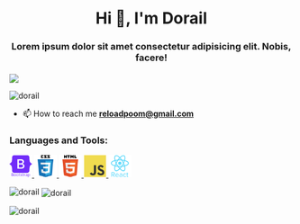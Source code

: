 <h1 align="center">Hi 👋, I'm Dorail</h1>
<h3 align="center">Lorem ipsum dolor sit amet consectetur adipisicing elit. Nobis, facere!</h3>

<img align="center" src="https://media1.tenor.com/m/K3OBpzsXzxYAAAAC/cat-nyan-cat.gif">

<p align="left"> <img src="https://komarev.com/ghpvc/?username=dorail&label=Profile%20views&color=0e75b6&style=flat" alt="dorail" /> </p>

- 📫 How to reach me **reloadpoom@gmail.com**

<h3 align="left">Languages and Tools:</h3>
<p align="left"> <a href="https://getbootstrap.com" target="_blank" rel="noreferrer"> <img src="https://raw.githubusercontent.com/devicons/devicon/master/icons/bootstrap/bootstrap-plain-wordmark.svg" alt="bootstrap" width="40" height="40"/> </a> <a href="https://www.w3schools.com/css/" target="_blank" rel="noreferrer"> <img src="https://raw.githubusercontent.com/devicons/devicon/master/icons/css3/css3-original-wordmark.svg" alt="css3" width="40" height="40"/> </a> <a href="https://www.w3.org/html/" target="_blank" rel="noreferrer"> <img src="https://raw.githubusercontent.com/devicons/devicon/master/icons/html5/html5-original-wordmark.svg" alt="html5" width="40" height="40"/> </a> <a href="https://developer.mozilla.org/en-US/docs/Web/JavaScript" target="_blank" rel="noreferrer"> <img src="https://raw.githubusercontent.com/devicons/devicon/master/icons/javascript/javascript-original.svg" alt="javascript" width="40" height="40"/> </a> <a href="https://reactjs.org/" target="_blank" rel="noreferrer"> <img src="https://raw.githubusercontent.com/devicons/devicon/master/icons/react/react-original-wordmark.svg" alt="react" width="40" height="40"/> </a> </p>

<p><img align="left" src="https://github-readme-stats.vercel.app/api/top-langs?username=dorail&show_icons=true&locale=en&layout=compact" alt="dorail" /></p>

<p>&nbsp;<img align="center" src="https://github-readme-stats.vercel.app/api?username=dorail&show_icons=true&locale=en" alt="dorail" /></p>

<p><img align="center" src="https://github-readme-streak-stats.herokuapp.com/?user=dorail&" alt="dorail" /></p>
